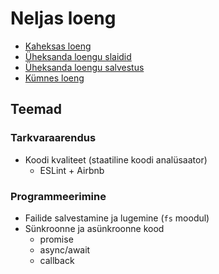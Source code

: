 # Neljas loeng

- [Kaheksas loeng](../Lesson-08/README.md)
- [Üheksanda loengu slaidid](Slides.md)
- [Üheksanda loengu salvestus]()
- [Kümnes loeng](../Lesson-10/README.md)

## Teemad

### Tarkvaraarendus

- Koodi kvaliteet (staatiline koodi analüsaator)
  - ESLint + Airbnb

### Programmeerimine

- Failide salvestamine ja lugemine (`fs` moodul)
- Sünkroonne ja asünkroonne kood
  - promise
  - async/await
  - callback
